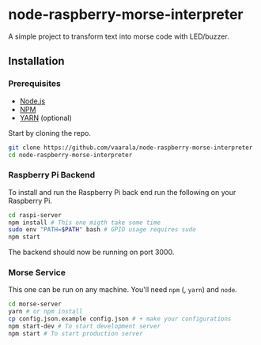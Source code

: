# node-raspberry-morse-interpreter

A simple project to transform text into morse code with LED/buzzer.

## Installation

### Prerequisites

- [Node.js](https://nodejs.org/en/)
- [NPM](https://www.npmjs.com/)
- [YARN](https://yarnpkg.com/) (optional)

Start by cloning the repo.

```bash
git clone https://github.com/vaarala/node-raspberry-morse-interpreter
cd node-raspberry-morse-interpreter
```

### Raspberry Pi Backend

To install and run the Raspberry Pi back end run the following on your Raspberry Pi.

```bash
cd raspi-server
npm install # This one migth take some time
sudo env "PATH=$PATH" bash # GPIO usage requires sudo
npm start
```

The backend should now be running on port 3000.

### Morse Service

This one can be run on any machine. You'll need `npm`
(, `yarn`) and `node`.

```bash
cd morse-server
yarn # or npm install
cp config.json.example config.json # + make your configurations
npm start-dev # To start development server
npm start # To start production server
```
